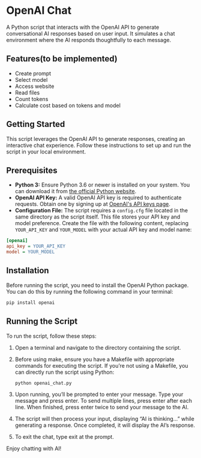 # OpenAI Chat

A Python script that interacts with the OpenAI API to generate conversational AI responses based on user input. It simulates a chat environment where the AI responds thoughtfully to each message.

## Features(to be implemented)

- Create prompt
- Select model
- Access website
- Read files
- Count tokens
- Calculate cost based on tokens and model

## Getting Started

This script leverages the OpenAI API to generate responses, creating an interactive chat experience. Follow these instructions to set up and run the script in your local environment.

## Prerequisites

- **Python 3:** Ensure Python 3.6 or newer is installed on your system. You can download it from [the official Python website](https://www.python.org/downloads/).
- **OpenAI API Key:** A valid OpenAI API key is required to authenticate requests. Obtain one by signing up at [OpenAI's API keys page](https://platform.openai.com/api-keys).
- **Configuration File:** The script requires a `config.cfg` file located in the same directory as the script itself. This file stores your API key and model preference. Create the file with the following content, replacing `YOUR_API_KEY` and `YOUR_MODEL` with your actual API key and model name:

```ini
[openai]
api_key = YOUR_API_KEY
model = YOUR_MODEL
```

## Installation

Before running the script, you need to install the OpenAI Python package. You can do this by running the following command in your terminal:

```bash
pip install openai
```

## Running the Script

To run the script, follow these steps:

1.	Open a terminal and navigate to the directory containing the script.
2.	Before using make, ensure you have a Makefile with appropriate commands for executing the script. If you’re not using a Makefile, you can directly run the script using Python:

    ```bash
    python openai_chat.py
    ```

3.	Upon running, you’ll be prompted to enter your message. Type your message and press enter. To send multiple lines, press enter after each line. When finished, press enter twice to send your message to the AI.
4.	The script will then process your input, displaying “AI is thinking…” while generating a response. Once completed, it will display the AI’s response.
5.	To exit the chat, type exit at the prompt.


Enjoy chatting with AI!